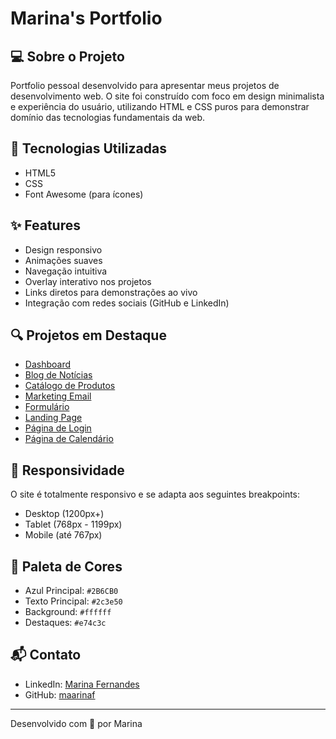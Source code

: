 # Marina's Portfolio

## 💻 Sobre o Projeto

Portfolio pessoal desenvolvido para apresentar meus projetos de desenvolvimento web. O site foi construído com foco em design minimalista e experiência do usuário, utilizando HTML e CSS puros para demonstrar domínio das tecnologias fundamentais da web.

## 🚀 Tecnologias Utilizadas

- HTML5
- CSS
- Font Awesome (para ícones)

## ✨ Features

- Design responsivo
- Animações suaves
- Navegação intuitiva
- Overlay interativo nos projetos
- Links diretos para demonstrações ao vivo
- Integração com redes sociais (GitHub e LinkedIn)

## 🔍 Projetos em Destaque

- [Dashboard](https://dashboard-omega-sepia.vercel.app/)
- [Blog de Notícias](https://blog-page-three-theta.vercel.app/)
- [Catálogo de Produtos](https://catalog-murex-nine.vercel.app/)
- [Marketing Email](https://marketing-email-sand.vercel.app/)
- [Formulário](https://form-six-fawn.vercel.app/)
- [Landing Page](https://landing-page-ten-orpin-60.vercel.app/)
- [Página de Login](https://login-page-beta-opal.vercel.app/)
- [Página de Calendário](https://calender-page.vercel.app/)

## 📱 Responsividade

O site é totalmente responsivo e se adapta aos seguintes breakpoints:
- Desktop (1200px+)
- Tablet (768px - 1199px)
- Mobile (até 767px)

## 🎨 Paleta de Cores

- Azul Principal: `#2B6CB0`
- Texto Principal: `#2c3e50`
- Background: `#ffffff`
- Destaques: `#e74c3c`

## 📬 Contato

- LinkedIn: [Marina Fernandes](https://www.linkedin.com/in/marina-fernandes-017942336/)
- GitHub: [maarinaf](https://github.com/maarinaf)

---
Desenvolvido com 💙 por Marina 
